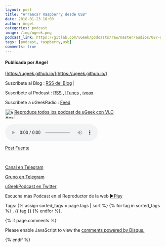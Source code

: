 ```yaml
---
layout: post
title: "Arrancar Raspberry desde USB"
date: 2018-01-23 16:00
author: Angel
categories: podcast
image: /img/ugeek.png
podcast_link: https://gitlab.com/uGeek/podcasts/raw/master/audios/087-arrancar-raspberry-por-usb.mp3
tags: [podcast, raspberry,usb]
comments: true
---
```

#### Publicado por Angel

[https://ugeek.github.io/](https://ugeek.github.io/)

Suscribete al Blog :  [RSS del Blog](http://feeds.feedburner.com/uGeekBlog) |

Suscribete al Podcast :  [RSS](http://feeds.feedburner.com/ugeek) , [ITunes](https://itunes.apple.com/us/podcast/ugeek/id1201421866?mt=2) , [ivoox](https://www.ivoox.com/podcast-ugeek_sq_f1383493_1.html)  

Suscribete a uGeekRadio : [Feed](http://feeds.feedburner.com/uGeekRadio)  

[Reproduce todos los podcast de uGeek con VLC](https://ugeek.github.io/ugeek.m3u) <a href="https://ugeek.github.io/ugeek.m3u"><img style="float: left;" src="https://ugeek.github.io/img/icon/vlc.png" alt="https://gitlab.com/uGeek/podcasts/raw/master/audios/087-arrancar-raspberry-por-usb.mp3" width="30" height="30" /></a>  

<br>

<!-- ------------------------------------- url del podcast -------------------------------------------  -->
<audio controls>
  <source src="https://gitlab.com/uGeek/podcasts/raw/master/audios/087-arrancar-raspberry-por-usb.mp3">
Your browser does not support the audio element.
</audio>

<!-- -------------------------------------Imagen -------------------------------------------  -->





<!-- -------------------------------------Descripción del podcast -------------------------------------------  -->

[Post Fuente](https://www.nociones.de/como-arrancar-la-raspberry-pi-3-desde-un-usb/)

<br>

<!-- -------------------------------------Aquí abajo los Comentarios -------------------------------------------  -->

<!-- Begin SpeakPipe code -->
<script type="text/javascript">
(function(d){
var app = d.createElement('script'); app.type = 'text/javascript'; app.async = true;
var pt = ('https:' == document.location.protocol ? 'https://' : 'http://');
app.src = pt + 'www.speakpipe.com/loader/u33wn17v7gblat29taobg3x8q901jwfj.js';
var s = d.getElementsByTagName('script')[0]; s.parentNode.insertBefore(app, s);
})(document);
</script>
<!-- End SpeakPipe code -->




[Canal en Telegram](https://t.me/uGeek)  

[Grupo en Telegram](https://t.me/uGeekPodcast)  

[uGeekPodcast en Twitter](https://twitter.com/ugeekpodcast)  


Escucha más Podcast en el Reproductor de la web [►Play](https://ugeek.github.io/podcasts/)  


Tags: {% assign sorted_tags = page.tags | sort %} {% for tag in sorted_tags %} , <span class="tag"><a href="/tag#{{ tag }}">{{ tag }}</a></span> {% endfor %},


{% if page.comments %}
<div id="disqus_thread"></div>
<script>

/**
*  RECOMMENDED CONFIGURATION VARIABLES: EDIT AND UNCOMMENT THE SECTION BELOW TO INSERT DYNAMIC VALUES FROM YOUR PLATFORM OR CMS.
*  LEARN WHY DEFINING THESE VARIABLES IS IMPORTANT: https://disqus.com/admin/universalcode/#configuration-variables*/
/*
var disqus_config = function () {
this.page.url = PAGE_URL;  // Replace PAGE_URL with your page's canonical URL variable
this.page.identifier = PAGE_IDENTIFIER; // Replace PAGE_IDENTIFIER with your page's unique identifier variable
};
*/
(function() { // DON'T EDIT BELOW THIS LINE
var d = document, s = d.createElement('script');
s.src = 'https://https-angelbcn-github-io-ugeek.disqus.com/embed.js';
s.setAttribute('data-timestamp', +new Date());
(d.head || d.body).appendChild(s);
})();
</script>
<noscript>Please enable JavaScript to view the <a href="https://disqus.com/?ref_noscript">comments powered by Disqus.</a></noscript>

{% endif %}

<script id="dsq-count-scr" src="//https-angelbcn-github-io-ugeek.disqus.com/count.js" async></script>
